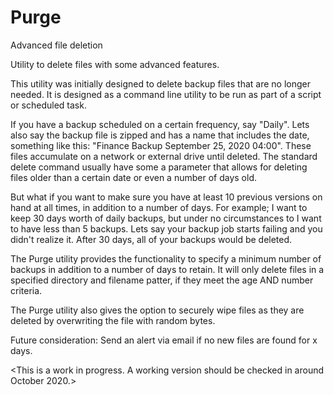 # Purge
Advanced file deletion

Utility to delete files with some advanced features.

This utility was initially designed to delete backup files that are no longer needed.
It is designed as a command line utility to be run as part of a script or scheduled
task.  

If you have a backup scheduled on a certain frequency, say "Daily".  Lets also say the
backup file is zipped and has a name that includes the date, something like this:
"Finance Backup September 25, 2020 04:00".    These files accumulate on a network or
external drive until deleted.  The standard delete command usually have some a 
parameter that allows for deleting files older than a certain date or even a number of
days old.  

But what if you want to make sure you have at least 10 previous versions on hand at all 
times, in addition to a number of days.  For example; I want to keep 30 days worth of
daily backups, but under no circumstances to I want to have less than 5 backups.  Lets 
say your backup job starts failing and you didn't realize it.  After 30 days, all of your
backups would be deleted. 

The Purge utility provides the functionality to specify a minimum number of backups in 
addition to a number of days to retain.  It will only delete files in a specified directory 
and filename patter, if they meet the age AND number criteria.

The Purge utility also gives the option to securely wipe files as they are deleted by 
overwriting the file with random bytes.

Future consideration:  Send an alert via email if no new files are found for x days.

<This is a work in progress.  A working version should be checked in around October 2020.>

